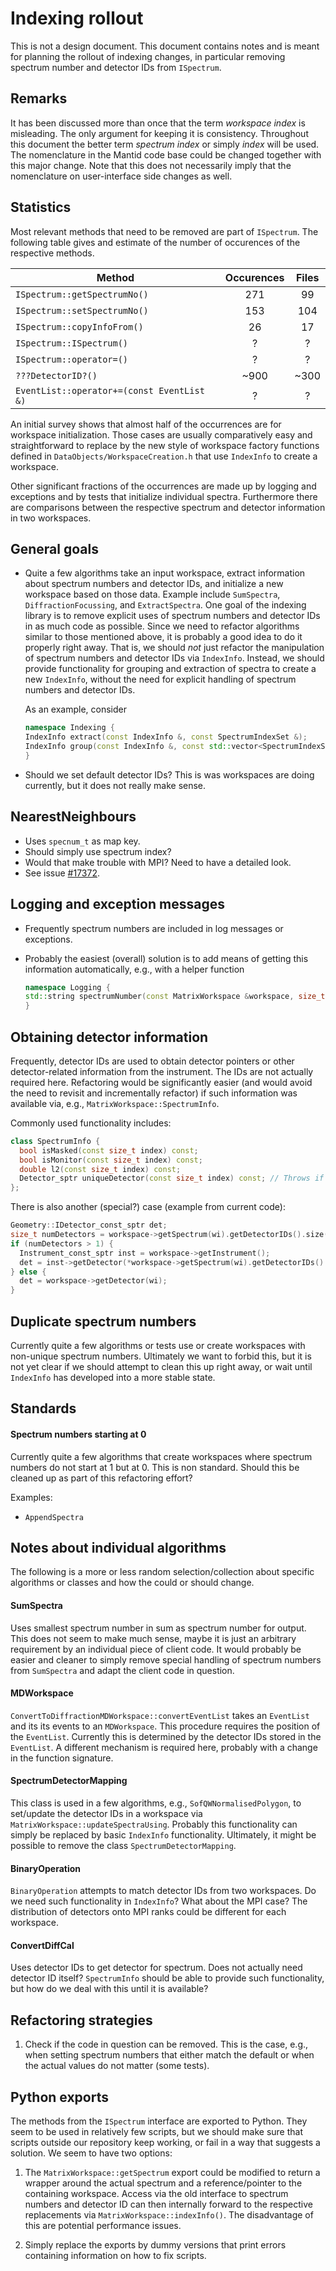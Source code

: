 # Indexing rollout

This is not a design document.
This document contains notes and is meant for planning the rollout of indexing changes, in particular removing spectrum number and detector IDs from `ISpectrum`.

## Remarks

It has been discussed more than once that the term *workspace index* is misleading.
The only argument for keeping it is consistency.
Throughout this document the better term *spectrum index* or simply *index* will be used.
The nomenclature in the Mantid code base could be changed together with this major change.
Note that this does not necessarily imply that the nomenclature on user-interface side changes as well.

## Statistics

Most relevant methods that need to be removed are part of `ISpectrum`.
The following table gives and estimate of the number of occurences of the respective methods.

| Method        | Occurences | Files  |
| ------------- |:-------------:|:-----:|
| `ISpectrum::getSpectrumNo()` | 271 | 99 |
| `ISpectrum::setSpectrumNo()` | 153 | 104 |
| `ISpectrum::copyInfoFrom()` | 26 | 17 |
| `ISpectrum::ISpectrum()` | ? | ? |
| `ISpectrum::operator=()` | ? | ? |
| `???DetectorID?()` | ~900 | ~300 |
| `EventList::operator+=(const EventList &)` | ? | ? |

An initial survey shows that almost half of the occurrences are for workspace initialization.
Those cases are usually comparatively easy and straightforward to replace by the new style of workspace factory functions defined in `DataObjects/WorkspaceCreation.h` that use `IndexInfo` to create a workspace.

Other significant fractions of the occurrences are made up by logging and exceptions and by tests that initialize individual spectra.
Furthermore there are comparisons between the respective spectrum and detector information in two workspaces.


## General goals

- Quite a few algorithms take an input workspace, extract information about spectrum numbers and detector IDs, and initialize a new workspace based on those data. Example include `SumSpectra`, `DiffractionFocussing`, and `ExtractSpectra`.
  One goal of the indexing library is to remove explicit uses of spectrum numbers and detector IDs in as much code as possible.
  Since we need to refactor algorithms similar to those mentioned above, it is probably a good idea to do it properly right away.
  That is, we should *not* just refactor the manipulation of spectrum numbers and detector IDs via `IndexInfo`.
  Instead, we should provide functionality for grouping and extraction of spectra to create a new `IndexInfo`, without the need for explicit handling of spectrum numbers and detector IDs.

  As an example, consider

  ```cpp
  namespace Indexing {
  IndexInfo extract(const IndexInfo &, const SpectrumIndexSet &);
  IndexInfo group(const IndexInfo &, const std::vector<SpectrumIndexSet> &);
  }
  ```

- Should we set default detector IDs? This is was workspaces are doing currently, but it does not really make sense.


## NearestNeighbours

- Uses `specnum_t` as map key.
- Should simply use spectrum index?
- Would that make trouble with MPI? Need to have a detailed look.
- See issue [#17372](https://github.com/mantidproject/mantid/issues/17372).


## Logging and exception messages

- Frequently spectrum numbers are included in log messages or exceptions.

- Probably the easiest (overall) solution is to add means of getting this information automatically, e.g., with a helper function

  ```cpp
  namespace Logging {
  std::string spectrumNumber(const MatrixWorkspace &workspace, size_t index);
  }
  ```

## Obtaining detector information

Frequently, detector IDs are used to obtain detector pointers or other detector-related information from the instrument.
The IDs are not actually required here.
Refactoring would be significantly easier (and would avoid the need to revisit and incrementally refactor) if such information was available via, e.g., `MatrixWorkspace::SpectrumInfo`.

Commonly used functionality includes:

```cpp
class SpectrumInfo {
  bool isMasked(const size_t index) const;
  bool isMonitor(const size_t index) const;
  double l2(const size_t index) const;
  Detector_sptr uniqueDetector(const size_t index) const; // Throws if no or more than 1 detector
};
```

There is also another (special?) case (example from current code):

```cpp
Geometry::IDetector_const_sptr det;
size_t numDetectors = workspace->getSpectrum(wi).getDetectorIDs().size();
if (numDetectors > 1) {
  Instrument_const_sptr inst = workspace->getInstrument();
  det = inst->getDetector(*workspace->getSpectrum(wi).getDetectorIDs().begin());
} else {
  det = workspace->getDetector(wi);
}
```

## Duplicate spectrum numbers

Currently quite a few algorithms or tests use or create workspaces with non-unique spectrum numbers.
Ultimately we want to forbid this, but it is not yet clear if we should attempt to clean this up right away, or wait until `IndexInfo` has developed into a more stable state.


## Standards

#### Spectrum numbers starting at 0

Currently quite a few algorithms that create workspaces where spectrum numbers do not start at 1 but at 0.
This is non standard.
Should this be cleaned up as part of this refactoring effort?

Examples:

- `AppendSpectra`


## Notes about individual algorithms

The following is a more or less random selection/collection about specific algorithms or classes and how the could or should change.

#### SumSpectra

Uses smallest spectrum number in sum as spectrum number for output.
This does not seem to make much sense, maybe it is just an arbitrary requirement by an individual piece of client code.
It would probably be easier and cleaner to simply remove special handling of spectrum numbers from `SumSpectra` and adapt the client code in question.

#### MDWorkspace

`ConvertToDiffractionMDWorkspace::convertEventList` takes an `EventList` and its its events to an `MDWorkspace`.
This procedure requires the position of the `EventList`.
Currently this is determined by the detector IDs stored in the `EventList`.
A different mechanism is required here, probably with a change in the function signature.

#### SpectrumDetectorMapping

This class is used in a few algorithms, e.g., `SofQWNormalisedPolygon`, to set/update the detector IDs in a workspace via `MatrixWorkspace::updateSpectraUsing`.
Probably this functionality can simply be replaced by basic `IndexInfo` functionality.
Ultimately, it might be possible to remove the class `SpectrumDetectorMapping`.

#### BinaryOperation

`BinaryOperation` attempts to match detector IDs from two workspaces.
Do we need such functionality in `IndexInfo`?
What about the MPI case?
The distribution of detectors onto MPI ranks could be different for each workspace.

#### ConvertDiffCal

Uses detector IDs to get detector for spectrum.
Does not actually need detector ID itself?
`SpectrumInfo` should be able to provide such functionality, but how do we deal with this until it is available?


## Refactoring strategies

1. Check if the code in question can be removed. This is the case, e.g., when setting spectrum numbers that either match the default or when the actual values do not matter (some tests).


## Python exports

The methods from the `ISpectrum` interface are exported to Python.
They seem to be used in relatively few scripts, but we should make sure that scripts outside our repository keep working, or fail in a way that suggests a solution.
We seem to have two options:

1. The `MatrixWorkspace::getSpectrum` export could be modified to return a wrapper around the actual spectrum and a reference/pointer to the containing workspace.
  Access via the old interface to spectrum numbers and detector ID can then internally forward to the respective replacements via `MatrixWorkspace::indexInfo()`.
  The disadvantage of this are potential performance issues.

2. Simply replace the exports by dummy versions that print errors containing information on how to fix scripts.
